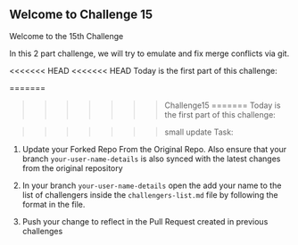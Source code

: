 ## Welcome to Challenge 15

Welcome to the 15th Challenge 

In this 2 part challenge, we will try to emulate and fix merge conflicts via git. 

<<<<<<< HEAD
<<<<<<< HEAD
Today is the first part of this challenge: 

=======
>>>>>>> Challenge15
=======
Today is the first part of this challenge: 

>>>>>>> small update
Task: 
1. Update your Forked Repo From the Original Repo. Also ensure that your branch ``your-user-name-details`` is also synced with the latest changes from the original repository

2. In your branch ``your-user-name-details`` open the add your name to the list of challengers inside the ``challengers-list.md`` file by following the format in the file. 

3. Push your change to reflect in the Pull Request created in previous challenges


